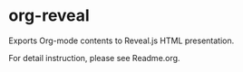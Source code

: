 org-reveal
==========

Exports Org-mode contents to Reveal.js HTML presentation.

For detail instruction, please see Readme.org.
